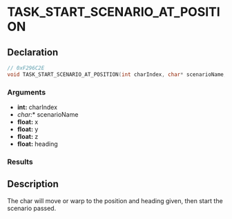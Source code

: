 # TASK_START_SCENARIO_AT_POSITION

## Declaration
```cpp
// 0xF296C2E
void TASK_START_SCENARIO_AT_POSITION(int charIndex, char* scenarioName, float x, float y, float z, float heading);
```

### Arguments
- **int:** charIndex
- **char*:** scenarioName
- **float:** x
- **float:** y
- **float:** z
- **float:** heading

### Results

## Description
The char will move or warp to the position and heading given, then start the scenario passed.